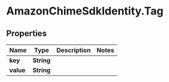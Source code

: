 # AmazonChimeSdkIdentity.Tag

## Properties

Name | Type | Description | Notes
------------ | ------------- | ------------- | -------------
**key** | **String** |  | 
**value** | **String** |  | 


